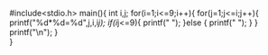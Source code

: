 #include<stdio.h>
main(){
	int i,j;
	for(i=1;i<=9;i++){
		for(j=1;j<=i;j++){
			printf("%d*%d=%d",j,i,i*j);
			if(i*j<=9){
				printf("   ");
			}else
			{
				printf("  ");
			}
		}
		printf("\n");
	}	
}
